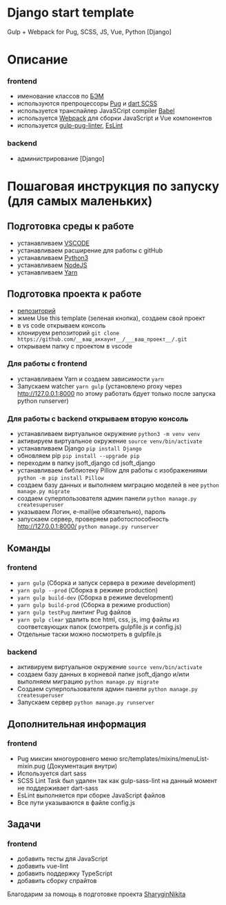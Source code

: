 # Django start template
Gulp + Webpack for Pug, SCSS, JS, Vue, Python [Django]

# Описание
### frontend
* именование классов по [БЭМ](https://ru.bem.info/)
* используются препроцессоры [Pug](https://pugjs.org/) и [dart SCSS](https://sass-scss.ru/dart-sass/)
* используется транспайлер JavaSCript compiler [Babel](https://babeljs.io/)
* используется [Webpack](https://webpack.js.org/) для сборки JavaScript и Vue компонентов
* используется [gulp-pug-linter](https://www.npmjs.com/package/gulp-pug-linter), [EsLint](https://eslint.org/)
### backend
* администрирование [Django]

# Пошаговая инструкция по запуску (для самых маленьких)
## Подготовка среды к работе
* устанавливаем [VSCODE](https://code.visualstudio.com/)
* устанавливаем расширение для работы с gitHub
* устанавливаем [Python3](https://www.python.org/downloads/)
* устанавливаем [NodeJS](https://nodejs.org/en/)
* устанавливаем [Yarn](https://yarnpkg.com/en/docs/install)

## Подготовка проекта к работе
* [репозиторий](https://github.com/MikhailArsentev/django-start-template)
* жмем Use this template (зеленая кнопка), создаем свой проект
* в vs code открываем консоль
* клонируем репозиторий ````git clone https://github.com/__ваш_аккаунт__/___ваш_проект__/.git````
* открываем папку с проектом в vscode

### Для работы с frontend
* устанавливаем Yarn и создаем зависимости ````yarn````
* Запускаем watcher ````yarn gulp````
(установлено proxy через http://127.0.0.1:8000 по этому работать бдует только после запуска python runserver)

### Для работы с backend открываем вторую консоль
* устанавливаем виртуальное окружение ````python3 -m venv venv````
* активируем виртуальное окружение ````source venv/bin/activate````
* устанавливаем Django ````pip install Django````
* обновляем pip ````pip install --upgrade pip````
* переходим в папку jsoft_django cd jsoft_django
* устанавливаем библиотеку Pillow для работы с изображениями ````python -m pip install Pillow````
* создаем базу данных и выполняем миграцию моделей в нее ````python manage.py migrate````
* создаем суперпользователя админ панели ````python manage.py createsuperuser```` 
* указываем Логин, e-mail(не обязательно), пароль
* запускаем сервер, проверяем работоспособность http://127.0.0.1:8000/ ````python manage.py runserver````

## Команды
### frontend
* ````yarn gulp```` (Сборка и запуск сервера в режиме development)
* ````yarn gulp --prod```` (Сборка в режиме production)
* ````yarn gulp build-dev```` (Сборка в режиме development)
* ````yarn gulp build-prod```` (Сборка в режиме production)
* ````yarn gulp testPug```` линтинг Pug файлов
* ````yarn gulp clear```` удалить все html, css, js, img файлы из соответсвующих папок (смотреть gulpfile.js и config.js)
* Отдельные таски можно посмотреть в gulpfile.js
### backend
* активируем виртуальное окружение ````source venv/bin/activate````
* создаем базу данных в корневой папке jsoft_django и/или выполняем миграцию ````python manage.py migrate````
* Создаем суперпользователя админ панели ````python manage.py createsuperuser````
* Запускаем сервер ````python manage.py runserver````

## Дополнительная информация
### frontend
* Pug миксин многоуровнего меню src/templates/mixins/menuList-mixin.pug (Документация внутри)
* Используется dart sass
* SCSS Lint Task был удален так как gulp-sass-lint на данный момент не поддерживает dart-sass
* EsLint выполняется при сборке JavaScript файлов
* Все пути указываются в файле config.js

## Задачи
### frontend
* добавить тесты для JavaScript
* добавить vue-lint
* добавить поддержку TypeScript
* добавить сборку спрайтов

Благодарим за помощь в подготовке проекта [SharyginNikita](https://github.com/SharyginNikita/)